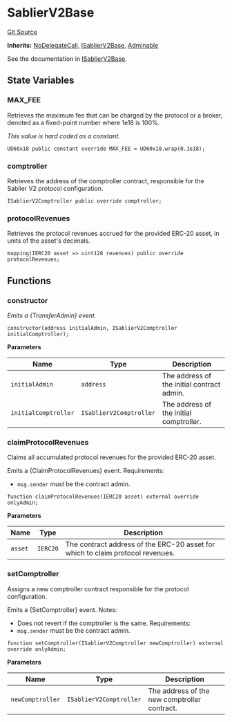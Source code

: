 # SablierV2Base

[Git Source](https://github.com/sablier-labs/v2-core/blob/412ec3d3998a766507de96afdb26c797d2ae491d/docs/contracts/v2/reference/core/abstracts)

**Inherits:** [NoDelegateCall](/docs/contracts/v2/reference/core/abstracts/abstract.NoDelegateCall.md),
[ISablierV2Base](/docs/contracts/v2/reference/core/interfaces/interface.ISablierV2Base.md),
[Adminable](/docs/contracts/v2/reference/core/abstracts/abstract.Adminable.md)

See the documentation in [ISablierV2Base](/docs/contracts/v2/reference/core/interfaces/interface.ISablierV2Base.md).

## State Variables

### MAX_FEE

Retrieves the maximum fee that can be charged by the protocol or a broker, denoted as a fixed-point number where 1e18 is
100%.

_This value is hard coded as a constant._

```solidity
UD60x18 public constant override MAX_FEE = UD60x18.wrap(0.1e18);
```

### comptroller

Retrieves the address of the comptroller contract, responsible for the Sablier V2 protocol configuration.

```solidity
ISablierV2Comptroller public override comptroller;
```

### protocolRevenues

Retrieves the protocol revenues accrued for the provided ERC-20 asset, in units of the asset's decimals.

```solidity
mapping(IERC20 asset => uint128 revenues) public override protocolRevenues;
```

## Functions

### constructor

_Emits a {TransferAdmin} event._

```solidity
constructor(address initialAdmin, ISablierV2Comptroller initialComptroller);
```

**Parameters**

| Name                 | Type                    | Description                                |
| -------------------- | ----------------------- | ------------------------------------------ |
| `initialAdmin`       | `address`               | The address of the initial contract admin. |
| `initialComptroller` | `ISablierV2Comptroller` | The address of the initial comptroller.    |

### claimProtocolRevenues

Claims all accumulated protocol revenues for the provided ERC-20 asset.

Emits a {ClaimProtocolRevenues} event. Requirements:

- `msg.sender` must be the contract admin.

```solidity
function claimProtocolRevenues(IERC20 asset) external override onlyAdmin;
```

**Parameters**

| Name    | Type     | Description                                                                    |
| ------- | -------- | ------------------------------------------------------------------------------ |
| `asset` | `IERC20` | The contract address of the ERC-20 asset for which to claim protocol revenues. |

### setComptroller

Assigns a new comptroller contract responsible for the protocol configuration.

Emits a {SetComptroller} event. Notes:

- Does not revert if the comptroller is the same. Requirements:
- `msg.sender` must be the contract admin.

```solidity
function setComptroller(ISablierV2Comptroller newComptroller) external override onlyAdmin;
```

**Parameters**

| Name             | Type                    | Description                                  |
| ---------------- | ----------------------- | -------------------------------------------- |
| `newComptroller` | `ISablierV2Comptroller` | The address of the new comptroller contract. |

